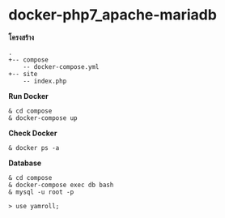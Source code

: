 # docker-php7_apache-mariadb  

**โครงสร้าง**  
```
.
+-- compose
    -- docker-compose.yml
+-- site
    -- index.php
```


**Run Docker**  
``` 
& cd compose  
& docker-compose up
``` 
**Check Docker**  
``` 
& docker ps -a
```
**Database**  
```
& cd compose  
& docker-compose exec db bash  
& mysql -u root -p
```
```
> use yamroll;
```